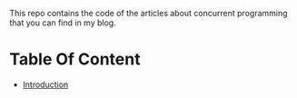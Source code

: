 This repo contains the code of the articles about concurrent programming that you can find in my blog.

# Table Of Content

* [Introduction](http://papermint-designs.com/dmo-blog/2021-01-concurrency--introduction)


